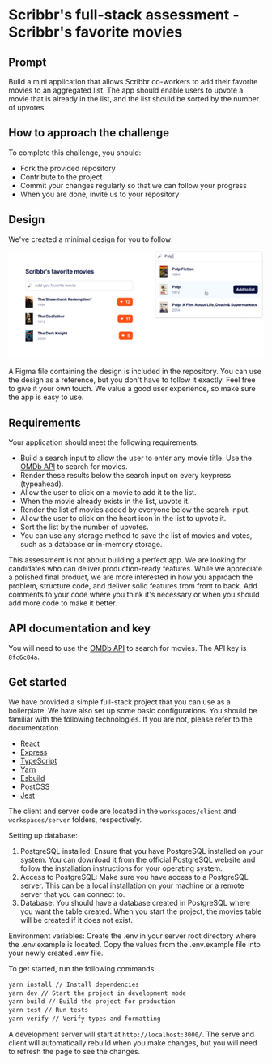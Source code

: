 # Scribbr's full-stack assessment - Scribbr's favorite movies

## Prompt

Build a mini application that allows Scribbr co-workers to add their favorite movies to an aggregated list. The app should enable users to upvote a movie that is already in the list, and the list should be sorted by the number of upvotes.

## How to approach the challenge

To complete this challenge, you should:

- Fork the provided repository
- Contribute to the project
- Commit your changes regularly so that we can follow your progress
- When you are done, invite us to your repository

## Design

We've created a minimal design for you to follow:

![Design](/design.png)

A Figma file containing the design is included in the repository. You can use the design as a reference, but you don't have to follow it exactly. Feel free to give it your own touch. We value a good user experience, so make sure the app is easy to use.

## Requirements

Your application should meet the following requirements:

- Build a search input to allow the user to enter any movie title. Use the [OMDb API](http://www.omdbapi.com/) to search for movies.
- Render these results below the search input on every keypress (typeahead).
- Allow the user to click on a movie to add it to the list.
- When the movie already exists in the list, upvote it.
- Render the list of movies added by everyone below the search input.
- Allow the user to click on the heart icon in the list to upvote it.
- Sort the list by the number of upvotes.
- You can use any storage method to save the list of movies and votes, such as a database or in-memory storage.

This assessment is not about building a perfect app. We are looking for candidates who can deliver production-ready features. While we appreciate a polished final product, we are more interested in how you approach the problem, structure code, and deliver solid features from front to back. Add comments to your code where you think it's necessary or when you should add more code to make it better.

## API documentation and key

You will need to use the [OMDb API](http://www.omdbapi.com/) to search for movies. The API key is `8fc6c84a`.

## Get started

We have provided a simple full-stack project that you can use as a boilerplate. We have also set up some basic configurations. You should be familiar with the following technologies. If you are not, please refer to the documentation.

- [React](https://reactjs.org/)
- [Express](https://expressjs.com/)
- [TypeScript](https://www.typescriptlang.org/)
- [Yarn](https://yarnpkg.com/)
- [Esbuild](https://esbuild.github.io/)
- [PostCSS](https://postcss.org/)
- [Jest](https://jestjs.io/)

The client and server code are located in the `workspaces/client` and `workspaces/server` folders, respectively.

Setting up database:

1. PostgreSQL installed: Ensure that you have PostgreSQL installed on your system. You can download it from the official PostgreSQL website and follow the installation instructions for your operating system.
2. Access to PostgreSQL: Make sure you have access to a PostgreSQL server. This can be a local installation on your machine or a remote server that you can connect to.
3. Database: You should have a database created in PostgreSQL where you want the table created. When you start the project, the movies table will be created if it does not exist.

Environment variables:
Create the .env in your server root directory where the .env.example is located. Copy the values from the .env.example file into your newly created .env file.

To get started, run the following commands:

```sh
yarn install // Install dependencies
yarn dev // Start the project in development mode
yarn build // Build the project for production
yarn test // Run tests
yarn verify // Verify types and formatting
```

A development server will start at `http://localhost:3000/`. The serve and client will automatically rebuild when you make changes, but you will need to refresh the page to see the changes.
